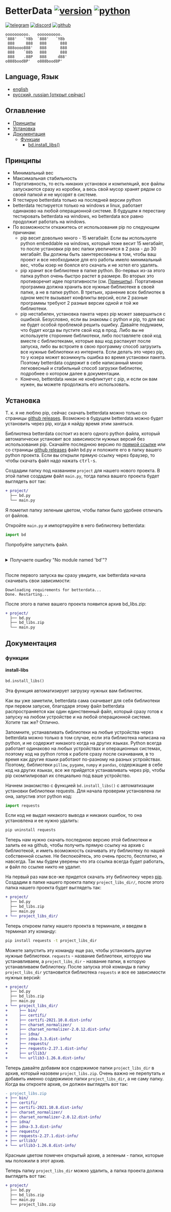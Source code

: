 # BetterData [![version](svg/version.svg)](https://github.com/gmankab/betterdata) [![python](svg/python.svg)](https://www.python.org)

[![telegram](svg/telegram.svg)](https://t.me/gmanka)
[![discord](svg/discord.svg)](https://discordapp.com/users/396578935540023296)
[![github](svg/github.svg)](https://github.com/gmankab/betterdata)

```text
oooooooooo.   oooooooooo.
`888'   `Y8b  `888'   `Y8b
 888     888   888      888
 888oooo888'   888      888
 888    `88b   888      888
 888    .88P   888     d88'
o888bood8P'   o888bood8P'

```

## Language, Язык

- [english](readme.md)
- [русский, russian [открыт сейчас]](readme_ru.md)

## Оглавление

- [Принципы](#принципы)
- [Установка](#установка)
- [Документация](#документация)
  - [Функции](#функции)
    - [bd.install_libs()](#install-libs)

## Принципы

- Минимальный вес
- Максимальная стабильность
- Портативность, то есть никаких установок и компиляций, все файлы запускаются сразу из коробки, а весь свой мусор хранят рядом со своей папкой и не мусорят в системе.
- Я тестирую betterdata только на последней версии python
- betterdata тестируется только на windows и linux, работает одинаково на любой операционной системе.
В будущем я перестану тестировать betterdata на windows, но betterdata все равно продолжит работать на windows.
- По возможности откажитесь от использования
pip по следующим причинам:
  - pip весит довольно много - 15 мегабайт. Если вы используете python embeddable на windows, который тоже весит 15 мегабайт, то после установки pip вес папки увеличится в 2 раза - до 30 мегабайт. Вы должны быть заинтересованы в том, чтобы ваш проект и все необходимое для его работы имело минимальный вес, чтобы юзер не боялся его скачать и не хотел его удалять.
  - pip хранит все библиотеке в папке python. Во-первых из-за этого папка python очень быстро растет в размере. Во вторых это противоречит идее портативности (см. [Принципы](#принципы)). Портативная программа должна хранить все нужные библиотеке в своей папке, а не в папке python. В третьих, хранение всех библиотек в одном месте вызывает конфликты версий, если 2 разные программы требуют 2 разные версии одной и той же библиотеки.
  - pip нестабилен, установка пакета через pip может завершиться с ошибкой. Безусловно, если вы знакомы с python и pip, то для вас не будет особой проблемой решить ошибку. Давайте подумаем, что будет когда вы пустите свой код в прод. Либо вы не используете сторонние библиотеки, либо поставляете свой код вместе с библиотеками, которые ваш код распакует после запуска, либо вы встроите в свою программу способ загрузить все нужные библиотеки из интернета. Если делать это через pip, то у юзера может возникнуть ошибка во время установки пакета. Поэтому betterdata содержит в себе написанный мною легковесный и стабильный способ загрузки библиотек, подробнее о котором далее в документации.
  - Конечно, betterdata никак не конфликтует с pip, и если он вам нужен, вы можете продолжать его использовать.

## Установка

Т. к. я не люблю pip, сейчас скачать betterdata можно только со страницы [github releases](https://github.com/gmankab/betterdata/releases). Возможно в будущем betterdata можно будет
установить через pip, когда я найду время этим заняться.

Библиотека betterdata состоит из всего одного python файла, который автоматически установит все зависимости нужных версий без использования pip. Скачайте последнюю версию по [прямой ссылке](https://raw.githubusercontent.com/gmankab/betterdata/main/latest_release/bd.py) или со страницы [github releases](https://github.com/gmankab/betterdata/releases) файл bd.py и положите его в папку вашего python проекта. Если вы открыли прямую ссылку через браузер, то чтобы скачать файл надо нажать <kbd>ctrl-s</kbd>.

Создадим папку под названием `project` для нашего нового проекта. В этой папке создадим файл `main.py`, тогда папка вашего проекта будет выглядеть вот так:

```diff
+ project/
  ├── bd.py
  └── main.py
```

Я пометил папку зеленым цветом, чтобы папки было удобнее отличать от файлов.

Откройте `main.py` и импортируйте в него библиотеку betterdata:

```py
import bd
```

Попробуйте запустить файл.

<br />
<details>
  <summary>
    Получаете ошибку "No module named 'bd'"?
  </summary>
  <br />
  Если вы получаете ошибку

  ```py
  ModuleNotFoundError: No module named 'bd'
  ```

  Для начала убедитесь, что `main.py` и `bd.py` находятся в одной папке. Если все так, но ошибка все равно появляется, значит вы запускаете `main.py` не из папки `project/`. Вам нужно либо [перейти в папку](https://www.google.com/search?q=how+to+change+folder+in+terminal) `project/` в вашем терминале и запустить `main.py` оттуда, либо добавить папку `project/` в sys.path с помощью этого кода:

  ```py
  import pathlib
  import sys

  sys.path.append(
      str(pathlib.Path(__file__).parent)
  )

  import bd
  ```

  Теперь файл должен запускаться без ошибок.

</details>
<br />

После первого запуска вы сразу увидите, как betterdata начала скачивать свои зависимости:

```text
Downloading requirements for betterdata...
Done. Restarting...
```

После этого в папке вашего проекта появится архив bd_libs.zip:

```diff
+ project/
  ├── bd.py
  ├── bd_libs.zip
  └── main.py
```

## Документация

### функции

#### install-libs

```py
bd.install_libs()
```

Эта функция автоматизирует загрузку нужных вам библиотек.

Как вы уже заметили, betterdata сама скачивает для себя библиотеки при первом запуске, благодаря этому файл betterdata распространяется как один единственный файл, который сразу готов к запуску на любом устройстве и на любой операционной системе. Хотите так же? Отлично.

Запомните, устанавливать библиотеки на любые устройства через betterdata можно только в том случае, если эта библиотека написана на python, и не содержит никакого когда на других языках. Python всегда работает одинаково на любых устройствах и операционных системах, поэтому код на python готов к работе сразу после скачивания, в то время как другие языки работают по-разному на разных устройствах. Поэтому, библиотеки `pillow`, `pygame`, `numpy` и `pandas`, содержащие в себе код на других языках, все же прийдется устанавливать через pip, чтобы pip скомпилировал их специально под ваше устройство.

Начнем знакомство с функцией `bd.install_libs()` с автоматизации установки библиотеки requests. Для начала проверим установлена ли она, запустив этот python код:

```py
import requests
```

Если код не выдал никакого вывода и никаких ошибок, то она установлена и ее нужно удалить:

```sh
pip uninstall requests
```

Теперь нам нужно скачать последнюю версию этой библиотеки и залить ее на github, чтобы получить прямую ссылку на архив с библиотекой, и иметь возможность скачивать эту библиотеку по нашей собственной ссылке. Не беспокойтесь, это очень просто, бесплатно, и навсегда. Так мы будем уверены что эта ссылка всегда будет работать, и файл по ссылке никто не удалит.

На первый раз нам все-же придется скачать эту библиотеку через [pip](https://pip.pypa.io/en/stable/installation/). Создадим в папке нашего проекта папку `project_libs_dir/`, после этого папка нашего проекта будет выглядеть так:

```diff
+ project/
  ├── bd.py
  ├── bd_libs.zip
  ├── main.py
+ └── project_libs_dir/
```

Теперь откроем папку нашего проекта в терминале, и введем в терминал эту команду:

```sh
pip install requests -t project_libs_dir
```

Можете запустить эту команду еще раз, чтобы установить другие нужные библиотеки. `requests` - название библиотеки, которую мы устанавливаем, а `project_libs_dir` - название папки, в которую устанавливаем библиотеку. После запуска этой команды в папку `project_libs_dir` установится библиотека `requests` и все ее зависимости нужных версий:

```diff
+ project/
  ├── bd.py
  ├── bd_libs.zip
  ├── main.py
+ └── project_libs_dir/
+     ├── bin/
+     ├── certifi/
+     ├── certifi-2021.10.8.dist-info/
+     ├── charset_normalizer/
+     ├── charset_normalizer-2.0.12.dist-info/
+     ├── idna/
+     ├── idna-3.3.dist-info/
+     ├── requests/
+     ├── requests-2.27.1.dist-info/
+     ├── urllib3/
+     └── urllib3-1.26.8.dist-info/
```

Теперь давайте добавим все содержимое папки `project_libs_dir` в архив, который назовем `project_libs.zip`. Очень важно не перепутать и добавить именно содержимое папки `project_libs_dir`, а не саму папку. Когда вы откроете архив, он должен выглядеть вот так:

```diff
- project_libs.zip
+ ├── bin/
+ ├── certifi/
+ ├── certifi-2021.10.8.dist-info/
+ ├── charset_normalizer/
+ ├── charset_normalizer-2.0.12.dist-info/
+ ├── idna/
+ ├── idna-3.3.dist-info/
+ ├── requests/
+ ├── requests-2.27.1.dist-info/
+ ├── urllib3/
+ └── urllib3-1.26.8.dist-info/
```

Красным цветом помечен открытый архив, а зеленым - папки, которые мы положили в этот архив.

Теперь папку `project_libs_dir` можно удалить, а папка проекта должна выглядеть вот так:

```diff
+ project/
  ├── bd.py
  ├── bd_libs.zip
  ├── main.py
  └── project_libs.zip
```
